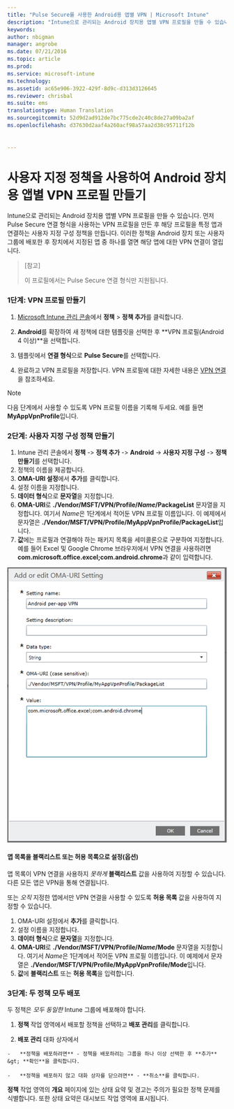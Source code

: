```yaml
---
title: "Pulse Secure를 사용한 Android용 앱별 VPN | Microsoft Intune"
description: "Intune으로 관리되는 Android 장치용 앱별 VPN 프로필을 만들 수 있습니다."
keywords: 
author: nbigman
manager: angrobe
ms.date: 07/21/2016
ms.topic: article
ms.prod: 
ms.service: microsoft-intune
ms.technology: 
ms.assetid: ac65e906-3922-429f-8d9c-d313d3126645
ms.reviewer: chrisbal
ms.suite: ems
translationtype: Human Translation
ms.sourcegitcommit: 52d9d2ad912de7bc775cde2c40c8de27a09ba2af
ms.openlocfilehash: d37630d2aaf4a260acf98a57aa2d38c95711f12b


---
```


# 사용자 지정 정책을 사용하여 Android 장치용 앱별 VPN 프로필 만들기

Intune으로 관리되는 Android 장치용 앱별 VPN 프로필을 만들 수 있습니다. 먼저 Pulse Secure 연결 형식을 사용하는 VPN 프로필을 만든 후 해당 프로필을 특정 앱과 연결하는 사용자 지정 구성 정책을 만듭니다. 이러한 정책을 Android 장치 또는 사용자 그룹에 배포한 후 장치에서 지정된 앱 중 하나를 열면 해당 앱에 대한 VPN 연결이 열립니다.

> [참고]
> 
> 이 프로필에서는 Pulse Secure 연결 형식만 지원됩니다.


### 1단계: VPN 프로필 만들기

1. [Microsoft Intune 관리 콘솔](https://manage.microsoft.com)에서 **정책** > **정책 추가**를 클릭합니다.
2. **Android**를 확장하여 새 정책에 대한 템플릿을 선택한 후 **VPN 프로필(Android 4 이상)**을 선택합니다.

3. 템플릿에서 **연결 형식**으로 **Pulse Secure**를 선택합니다.
4. 완료하고 VPN 프로필을 저장합니다. VPN 프로필에 대한 자세한 내용은 [VPN 연결](vpn-connections-in-microsoft-intune.md)을 참조하세요.

> [!NOTE]
다음 단계에서 사용할 수 있도록 VPN 프로필 이름을 기록해 두세요. 예를 들면 **MyAppVpnProfile**입니다.

### 2단계: 사용자 지정 구성 정책 만들기

   1. Intune 관리 콘솔에서 **정책** -> **정책 추가** -> **Android** -> **사용자 지정 구성** -> **정책 만들기**를 선택합니다.
   2. 정책의 이름을 제공합니다.
   3. **OMA-URI 설정**에서 **추가**를 클릭합니다.
   4. 설정 이름을 지정합니다.
   5. **데이터 형식**으로 **문자열**을 지정합니다.
   6. **OMA-URI**로 **./Vendor/MSFT/VPN/Profile/*Name*/PackageList** 문자열을 지정합니다. 여기서 *Name*은 1단계에서 적어둔 VPN 프로필 이름입니다. 이 예제에서 문자열은 **./Vendor/MSFT/VPN/Profile/MyAppVpnProfile/PackageList**입니다.
   7.   **값**에는 프로필과 연결해야 하는 패키지 목록을 세미콜론으로 구분하여 지정합니다.  예를 들어 Excel 및 Google Chrome 브라우저에서 VPN 연결을 사용하려면 **com.microsoft.office.excel;com.android.chrome**과 같이 입력합니다.


   ![Android 앱별 VPN 사용자 지정 정책의 예](..\media\android_per_app_vpn_oma_uri.png)
#### 앱 목록을 블랙리스트 또는 허용 목록으로 설정(옵션)
앱 목록이 VPN 연결을 사용하지 *못하게* **블랙리스트** 값을 사용하여 지정할 수 있습니다.  다른 모든 앱은 VPN을 통해 연결됩니다.

또는 *오직* 지정한 앱에서만 VPN 연결을 사용할 수 있도록 **허용 목록** 값을 사용하여 지정할 수 있습니다.


1.  OMA-URI 설정에서 **추가**를 클릭합니다.
2.  설정 이름을 지정합니다.
3.  **데이터 형식**으로 **문자열**을 지정합니다.
4.  **OMA-URI**로 **./Vendor/MSFT/VPN/Profile/*Name*/Mode** 문자열을 지정합니다. 여기서 *Name*은 1단계에서 적어둔 VPN 프로필 이름입니다. 이 예제에서 문자열은 **./Vendor/MSFT/VPN/Profile/MyAppVpnProfile/Mode**입니다.
5.  **값**에 **블랙리스트** 또는 **허용 목록**을 입력합니다.



### 3단계: 두 정책 모두 배포

두 정책은 *모두* *동일한* Intune 그룹에 배포해야 합니다.

   1.   **정책** 작업 영역에서 배포할 정책을 선택하고 **배포 관리**를 클릭합니다.

2.   **배포 관리** 대화 상자에서

    -   **정책을 배포하려면** - 정책을 배포하려는 그룹을 하나 이상 선택한 후 **추가** &gt; **확인**을 클릭합니다.

    -   **정책을 배포하지 않고 대화 상자를 닫으려면** - **취소**를 클릭합니다.

**정책** 작업 영역의 **개요** 페이지에 있는 상태 요약 및 경고는 주의가 필요한 정책 문제를 식별합니다. 또한 상태 요약은 대시보드 작업 영역에 표시됩니다.



<!--HONumber=Aug16_HO1-->


